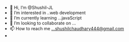 - 👋 Hi, I’m @Shushil-JL
- 👀 I’m interested in ..web development
- 🌱 I’m currently learning ...javaScript
- 💞️ I’m looking to collaborate on ...
- 📫 How to reach me ...shushilchaudhary444@gmail.com
- 

<!---
Shushil-JL/Shushil-JL is a ✨ special ✨ repository because its `README.md` (this file) appears on your GitHub profile.
You can click the Preview link to take a look at your changes.
--->
